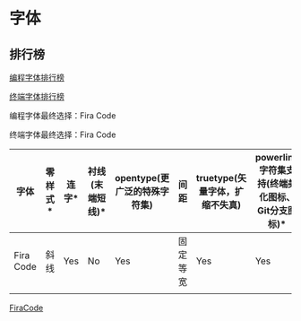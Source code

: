 # 字体

## 排行榜

[编程字体排行榜](https://www.slant.co/topics/67/~best-programming-fonts)

[终端字体排行榜](https://www.slant.co/topics/7014/~fonts-to-use-in-a-terminal-emulator)



编程字体最终选择：Fira Code

终端字体最终选择：Fira Code

| 字体      | 零样式* | 连字* | 衬线(末端短线)* | opentype(更广泛的特殊字符集) | 间距     | truetype(矢量字体，扩缩不失真) | powerline字符集支持(终端美化图标、Git分支图标)* |
| --------- | ------- | ----- | --------------- | ---------------------------- | -------- | ------------------------------ | ----------------------------------------------- |
| Fira Code | 斜线    | Yes   | No              | Yes                          | 固定等宽 | Yes                            | Yes                                             |
|           |         |       |                 |                              |          |                                |                                                 |

[FiraCode](https://github.com/tonsky/FiraCode)
